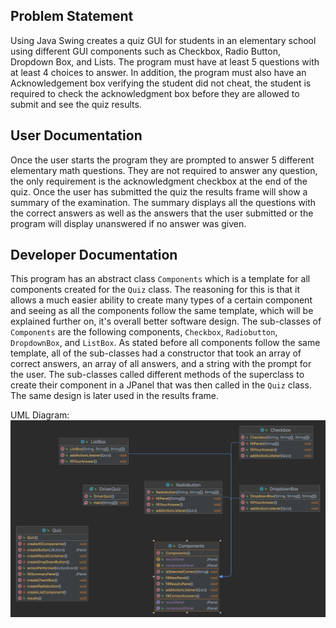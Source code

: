 ## Problem Statement

Using Java Swing creates a quiz GUI for students in an elementary school using different GUI components such as Checkbox, Radio Button, Dropdown Box, and Lists. The program must have at least 5 questions with at least 4 choices to answer. In addition, the program must also have an Acknowledgement box verifying the student did not cheat, the student is required to check the acknowledgment box before they are allowed to submit and see the quiz results. 

## User Documentation

Once the user starts the program they are prompted to answer 5 different elementary math questions. They are not required to answer any question, the only requirement is the acknowledgment checkbox at the end of the quiz. Once the user has submitted the quiz the results frame will show a summary of the examination. The summary displays all the questions with the correct answers as well as the answers that the user submitted or the program will display unanswered if no answer was given. 

## Developer Documentation

This program has an abstract class `Components` which is a template for all components created for the `Quiz` class. The reasoning for this is that it allows a much easier ability to create many types of a certain component and seeing as all the components follow the same template, which will be explained further on, it's overall better software design. The sub-classes of `Components` are the following components, `Checkbox`, `Radiobutton`, `DropdownBox`,  and `ListBox`. As stated before all components follow the same template, all of the sub-classes had a constructor that took an array of correct answers, an array of all answers, and a string with the prompt for the user. The sub-classes called different methods of the superclass to create their component in a JPanel that was then called in the `Quiz` class. The same design is later used in the results frame. 


UML Diagram: 
![A02_QuizGUIDiagram.png](https://github.com/fqkammona/SWD-Projects/blob/main/UML-Diagrams/A02_QuizGUIDiagram.png)
